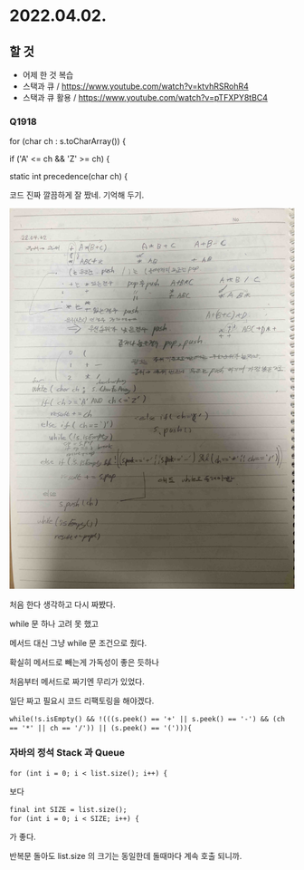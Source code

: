 # 2022.04.02.
## 할 것
* 어제 한 것 복습
* 스택과 큐 / https://www.youtube.com/watch?v=ktvhRSRohR4
* 스택과 큐 활용 / https://www.youtube.com/watch?v=pTFXPY8tBC4

### Q1918
for (char ch : s.toCharArray()) {

if ('A' <= ch && 'Z' >= ch) {

static int precedence(char ch) {

코드 진짜 깔끔하게 잘 짰네. 기억해 두기.

![](Q1918RE.jpg)

처음 한다 생각하고 다시 짜봤다.

while 문 하나 고려 못 했고

메서드 대신 그냥  while 문 조건으로 줬다.

확실히 메서드로 빼는게 가독성이 좋은 듯하나

처음부터 메서드로 짜기엔 무리가 있었다.

일단 짜고 필요시 코드 리팩토링을 해야겠다.

    while(!s.isEmpty() && !(((s.peek() == '+' || s.peek() == '-') && (ch == '*' || ch == '/')) || (s.peek() == '('))){

    
### 자바의 정석 Stack 과 Queue

    for (int i = 0; i < list.size(); i++) {
보다 

    final int SIZE = list.size();
    for (int i = 0; i < SIZE; i++) {
가 좋다.

반복문 돌아도 list.size 의 크기는 동일한데
돌때마다 계속 호출 되니까.
